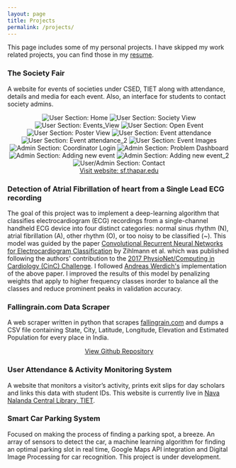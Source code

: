 ```yaml
---
layout: page
title: Projects
permalink: /projects/
---
```

This page includes some of my personal projects.
I have skipped my work related projects, you can find those in my [resume](https://bit.ly/2M3aLBw). 

### The Society Fair

A website for events of societies under CSED, TIET along with attendance, details and media for each event. Also, an interface for students to contact society admins.
<div style="text-align:center">
    <img src="/SocietyFair/Home.PNG" rel="Society Fair" alt="User Section: Home" class="popitup">
    <img src="/SocietyFair/IEEE.PNG" rel="Society Fair" alt="User Section: Society View" class="popitup">
    <img src="/SocietyFair/IEEE_2.PNG" rel="Society Fair" alt="User Section: Events_View" class="popitup">
    <img src="/SocietyFair/IEEE_open_event.PNG" rel="Society Fair" alt="User Section: Open Event" class="popitup">
    <img src="/SocietyFair/IEEE_POSTER.PNG" rel="Society Fair" alt="User Section: Poster View" class="popitup">
    <img src="/SocietyFair/Event_attendance.PNG" rel="Society Fair" alt="User Section: Event attendance" class="popitup">
    <img src="/SocietyFair/Event_attendance_1.PNG" rel="Society Fair" alt="User Section: Event attendance_2" class="popitup">
    <img src="/SocietyFair/Event_Images.PNG" rel="Society Fair" alt="User Section: Event Images" class="popitup">
    <img src="/SocietyFair/Coordinator_Login.PNG" rel="Society Fair" alt="Admin Section: Coordinator Login" class="popitup">
    <img src="/SocietyFair/Coordinator_Home_Page.PNG" rel="Society Fair" alt="Admin Section: Problem Dashboard" class="popitup">
    <img src="/SocietyFair/Adding_new_event.PNG" rel="Society Fair" alt="Admin Section: Adding new event" class="popitup">
    <img src="/SocietyFair/New_event_2.PNG" rel="Society Fair" alt="Admin Section: Adding new event_2" class="popitup">
    <img src="/SocietyFair/Contact.PNG" rel="Society Fair" alt="User/Admin Section: Contact" class="popitup">
</div>

<div style="text-align:center">
    <a href="http://appforms.thapar.edu/sf/">Visit website: sf.thapar.edu</a>
</div>

### Detection of Atrial Fibrillation of heart from a Single Lead ECG recording
The goal of this project was to implement a deep-learning algorithm that classifies electrocardiogram (ECG) recordings from a single-channel handheld ECG device into four distinct categories: normal sinus rhythm (N), atrial fibrillation (A), other rhythm (O), or too noisy to be classified (~). This model was guided by the paper [Convolutional Recurrent Neural Networks for Electrocardiogram Classification](https://arxiv.org/abs/1710.06122) by Zihlmann et al. which was published following the authors' contribution to the [2017 PhysioNet/Computing in Cardiology (CinC) Challenge](https://physionet.org/challenge/2017/). I followed [Andreas Werdich's](https://github.com/awerdich) implementation of the above paper. I improved the results of this model by penalizing weights that apply to higher frequency classes inorder to balance all the classes and reduce prominent peaks in validation accuracy.

### Fallingrain.com Data Scraper
A web scraper written in python that scrapes [fallingrain.com](http://www.fallingrain.com/world/IN/index.html) and dumps a CSV file containing State, City, Latitude, Longitude, Elevation and Estimated Population for every place in India.

<div style="text-align:center">
    <a href="https://github.com/prayas-arora/web-scraper-fallingrain">View Github Repository</a>
</div>

### User Attendance & Activity Monitoring System
A website that monitors a visitor’s activity, prints exit slips for day scholars and links this data with student IDs. This website is currently live in [Nava Nalanda Central Library, TIET](http://library.thapar.edu/).

### Smart Car Parking System
Focused on making the process of finding a parking spot, a breeze. An array of sensors to detect the car, a machine learning algorithm for finding an optimal parking slot in real time, Google Maps API integration and Digital Image Processing for car recognition. This project is under development.
